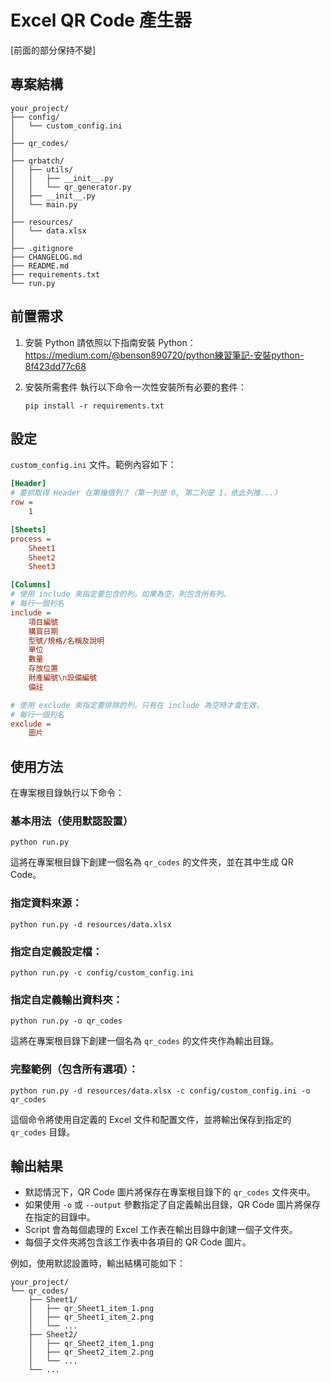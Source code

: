 # Excel QR Code 產生器

[前面的部分保持不變]

## 專案結構

```
your_project/
├── config/
│   └── custom_config.ini
│
├── qr_codes/
│
├── qrbatch/
│   ├── utils/
│   │   ├── __init__.py
│   │   └── qr_generator.py
│   ├── __init__.py
│   └── main.py
│
├── resources/
│   └── data.xlsx
│
├── .gitignore
├── CHANGELOG.md
├── README.md
├── requirements.txt
└── run.py

```

## 前置需求

1. 安裝 Python
   請依照以下指南安裝 Python：
   https://medium.com/@benson890720/python練習筆記-安裝python-8f423dd77c68

2. 安裝所需套件
   執行以下命令一次性安裝所有必要的套件：
   ```
   pip install -r requirements.txt
   ```

## 設定

`custom_config.ini` 文件。範例內容如下：

```ini
[Header]
# 要抓取得 Header 在第幾個列？（第一列是 0, 第二列是 1，依此列推...）
row = 
    1

[Sheets]
process = 
    Sheet1
    Sheet2
    Sheet3

[Columns]
# 使用 include 來指定要包含的列。如果為空，則包含所有列。
# 每行一個列名
include = 
    項目編號
    購買日期
    型號/規格/名稱及說明
    單位
    數量
    存放位置
    財產編號\n設備編號
    備註

# 使用 exclude 來指定要排除的列。只有在 include 為空時才會生效。
# 每行一個列名
exclude = 
    圖片
```

## 使用方法

在專案根目錄執行以下命令：

### 基本用法（使用默認設置）
```
python run.py
```
這將在專案根目錄下創建一個名為 `qr_codes` 的文件夾，並在其中生成 QR Code。

### 指定資料來源：
```
python run.py -d resources/data.xlsx
```

### 指定自定義設定檔：
```
python run.py -c config/custom_config.ini
```

### 指定自定義輸出資料夾：
```
python run.py -o qr_codes
```
這將在專案根目錄下創建一個名為 `qr_codes` 的文件夾作為輸出目錄。

### 完整範例（包含所有選項）：
```
python run.py -d resources/data.xlsx -c config/custom_config.ini -o qr_codes
```
這個命令將使用自定義的 Excel 文件和配置文件，並將輸出保存到指定的 `qr_codes` 目錄。

## 輸出結果

- 默認情況下，QR Code 圖片將保存在專案根目錄下的 `qr_codes` 文件夾中。
- 如果使用 `-o` 或 `--output` 參數指定了自定義輸出目錄，QR Code 圖片將保存在指定的目錄中。
- Script 會為每個處理的 Excel 工作表在輸出目錄中創建一個子文件夾。
- 每個子文件夾將包含該工作表中各項目的 QR Code 圖片。

例如，使用默認設置時，輸出結構可能如下：

```
your_project/
└── qr_codes/
    ├── Sheet1/
    │   ├── qr_Sheet1_item_1.png
    │   ├── qr_Sheet1_item_2.png
    │   └── ...
    ├── Sheet2/
    │   ├── qr_Sheet2_item_1.png
    │   ├── qr_Sheet2_item_2.png
    │   └── ...
    └── ...
```